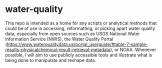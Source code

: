 # water-quality
This repo is intended as a home for any scripts or analytical methods that could be of use in accessing, reformatting, or picking apart water quality data, especially from open sources such as USGS National Water Information Service (NWIS), the Water Quality Portal (https://www.waterqualitydata.us/portal_userguide/#table-7-sample-results-physicalchemical-result-retrieval-metadata), or NOAA. Whenever possible, I will aim to use publicly accessible tools and illustrate what is being done to manipulate and reshape data.
